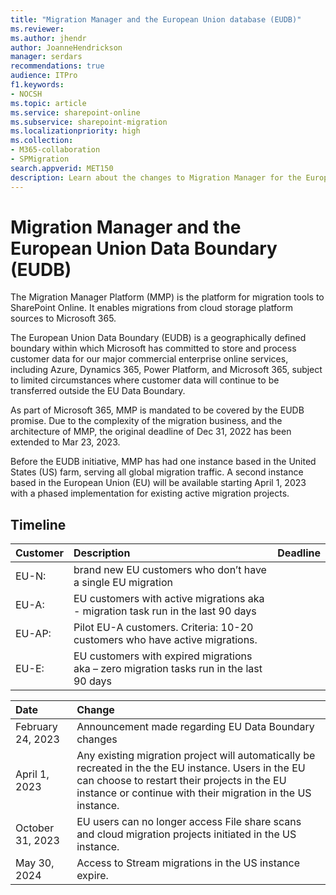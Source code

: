 ```yaml
---
title: "Migration Manager and the European Union database (EUDB)"
ms.reviewer: 
ms.author: jhendr
author: JoanneHendrickson
manager: serdars
recommendations: true
audience: ITPro
f1.keywords:
- NOCSH
ms.topic: article
ms.service: sharepoint-online
ms.subservice: sharepoint-migration
ms.localizationpriority: high
ms.collection: 
- M365-collaboration
- SPMigration
search.appverid: MET150
description: Learn about the changes to Migration Manager for the European Union and how data is processed.
---
```


# Migration Manager and the European Union Data Boundary (EUDB)

The Migration Manager Platform (MMP) is the platform for migration tools to SharePoint Online. It enables migrations from cloud storage platform sources to Microsoft 365. 

The European Union Data Boundary (EUDB) is a geographically defined boundary within which Microsoft has committed to store and process customer data for our major commercial enterprise online services, including Azure, Dynamics 365, Power Platform, and Microsoft 365, subject to limited circumstances where customer data will continue to be transferred outside the EU Data Boundary.

As part of Microsoft 365, MMP is mandated to be covered by the EUDB promise. Due to the complexity of the migration business, and the architecture of MMP, the original deadline of Dec 31, 2022 has been extended to Mar 23, 2023.
 
Before the EUDB initiative, MMP has had one instance based in the United States (US) farm, serving all global migration traffic. A second instance based in the European Union (EU) will be available starting April 1, 2023 with a phased implementation for existing active migration projects. 



## Timeline

|Customer|Description|Deadline|
|:-----|:-----|:-----|
|EU-N:| brand new EU customers who don’t have a single EU migration||
|EU-A: |EU customers with active migrations aka - migration task run in the last 90 days||
|EU-AP:| Pilot EU-A customers. Criteria: 10-20 customers who have active migrations. ||Hand pick tenants based on size and ensuring we are including all scenarios – FS, Google, Dropbox, Box, Egnyte and Stream. ||
|EU-E:| EU customers with expired migrations aka – zero migration tasks run in the last 90 days||



|Date|Change|
|:-----|:-----|
|February 24, 2023|Announcement made regarding EU Data Boundary changes|
|April 1, 2023|Any existing migration project will automatically be recreated in the the EU instance.  Users in the EU can choose to restart their projects in the EU instance or continue with their migration in the US instance.|
|October 31, 2023|EU users can no longer access File share scans and cloud migration projects initiated in the US instance.|
|May 30, 2024|Access to Stream migrations in the US instance expire.|